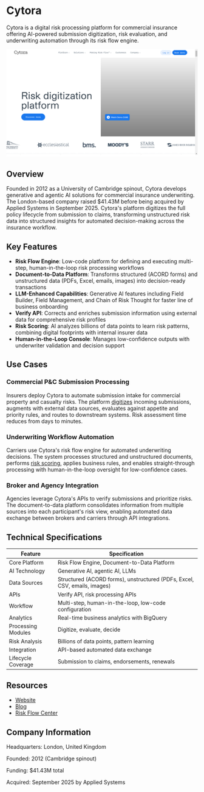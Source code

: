 # Cytora

Cytora is a digital risk processing platform for commercial insurance offering AI-powered submission digitization, risk evaluation, and underwriting automation through its risk flow engine.

![Cytora](assets/cytora.png)


## Overview

Founded in 2012 as a University of Cambridge spinout, Cytora develops generative and agentic AI solutions for commercial insurance underwriting. The London-based company raised $41.43M before being acquired by Applied Systems in September 2025. Cytora's platform digitizes the full policy lifecycle from submission to claims, transforming unstructured risk data into structured insights for automated decision-making across the insurance workflow.

## Key Features

- **Risk Flow Engine**: Low-code platform for defining and executing multi-step, human-in-the-loop risk processing workflows
- **Document-to-Data Platform**: Transforms structured (ACORD forms) and unstructured data (PDFs, Excel, emails, images) into decision-ready transactions
- **LLM-Enhanced Capabilities**: Generative AI features including Field Builder, Field Management, and Chain of Risk Thought for faster line of business onboarding
- **Verify API**: Corrects and enriches submission information using external data for comprehensive risk profiles
- **Risk Scoring**: AI analyzes billions of data points to learn risk patterns, combining digital footprints with internal insurer data
- **Human-in-the-Loop Console**: Manages low-confidence outputs with underwriter validation and decision support

## Use Cases

### Commercial P&C Submission Processing
Insurers deploy Cytora to automate submission intake for commercial property and casualty risks. The platform [digitizes](../../capabilities/extraction/index.md) incoming submissions, augments with external data sources, evaluates against appetite and priority rules, and routes to downstream systems. Risk assessment time reduces from days to minutes.

### Underwriting Workflow Automation
Carriers use Cytora's risk flow engine for automated underwriting decisions. The system processes structured and unstructured documents, performs [risk scoring](../../capabilities/document-understanding/index.md), applies business rules, and enables straight-through processing with human-in-the-loop oversight for low-confidence cases.

### Broker and Agency Integration
Agencies leverage Cytora's APIs to verify submissions and prioritize risks. The document-to-data platform consolidates information from multiple sources into each participant's risk view, enabling automated data exchange between brokers and carriers through API integrations.

## Technical Specifications

| Feature | Specification |
|---------|---------------|
| Core Platform | Risk Flow Engine, Document-to-Data Platform |
| AI Technology | Generative AI, agentic AI, LLMs |
| Data Sources | Structured (ACORD forms), unstructured (PDFs, Excel, CSV, emails, images) |
| APIs | Verify API, risk processing APIs |
| Workflow | Multi-step, human-in-the-loop, low-code configuration |
| Analytics | Real-time business analytics with BigQuery |
| Processing Modules | Digitize, evaluate, decide |
| Risk Analysis | Billions of data points, pattern learning |
| Integration | API-based automated data exchange |
| Lifecycle Coverage | Submission to claims, endorsements, renewals |

## Resources

- [Website](https://www.cytora.com/)
- [Blog](https://www.cytora.com/blog/)
- [Risk Flow Center](https://www.cytora.com/risk-flow-center/)

## Company Information

Headquarters: London, United Kingdom

Founded: 2012 (Cambridge spinout)

Funding: $41.43M total

Acquired: September 2025 by Applied Systems
